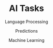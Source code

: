 <!DOCTYPE html>
<html lang = 'en'>
<html>
<meta charset="utf-8">

<h1 align="center">AI Tasks</h1>

<body>
<p align = "center">Language Processing</p>
<p align = "center">Predictions</p>
<p align = "center">Machine Learning</p>
</body>

</html>